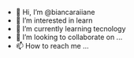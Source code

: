 - 👋 Hi, I’m @biancaraiiane
- 👀 I’m interested in learn
- 🌱 I’m currently learning tecnology
- 💞️ I’m looking to collaborate on ...
- 📫 How to reach me ...

<!---
biancaraiiane/biancaraiiane is a ✨ special ✨ repository because its `README.md` (this file) appears on your GitHub profile.
You can click the Preview link to take a look at your changes.
--->
